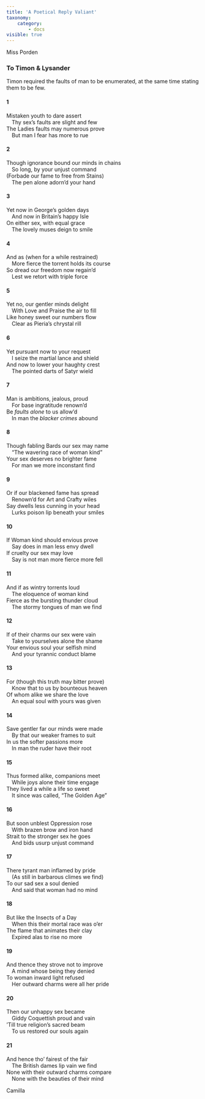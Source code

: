 ```yaml
---
title: 'A Poetical Reply Valiant'
taxonomy:
    category:
        - docs
visible: true
---
```


<div class="author">Miss Porden</div>

### To Timon & Lysander  
  
<span class="pencil">Timon required the faults of man to be enumerated, at the same time stating them to be few.</span>  
  
#### 1  
  
Mistaken youth to dare assert  
&emsp;Thy sex’s faults are slight and few  
The Ladies faults may numerous prove  
&emsp;But man I fear has more to rue  
  
#### 2  
  
Though ignorance bound our minds in chains  
&emsp;So long, by your unjust command  
(Forbade our fame to free from Stains)  
&emsp;The pen alone adorn’d your hand  
  
#### 3  
  
Yet now in George’s golden days  
&emsp;And now in Britain’s happy Isle  
On either sex, with equal grace  
&emsp;The lovely muses deign to smile  
  
#### 4  
  
And as (when for a while restrained)  
&emsp;More fierce the torrent holds its course  
So dread our freedom now regain’d  
&emsp;Lest we retort with triple force  

#### 5  
  
Yet no, our gentler minds delight  
&emsp;With Love and Praise the air to fill  
Like honey sweet our numbers flow  
&emsp;Clear as Pieria’s chrystal rill  
  
#### 6  
  
Yet pursuant now to your request  
&emsp;I seize the martial lance and shield  
And now to lower your haughty crest  
&emsp;The pointed darts of Satyr wield  
  
#### 7  
  
Man is ambitions, jealous, proud  
&emsp;For base ingratitude renown’d  
Be *faults alone* to us allow’d  
&emsp;In man the *blacker crimes* abound  
  
#### 8  
  
Though fabling Bards our sex may name  
&emsp;“The wavering race of woman kind”  
Your sex deserves no brighter fame  
&emsp;For man we more inconstant find  
  
#### 9  
  
Or if our blackened fame has spread  
&emsp;Renown’d for Art and Crafty wiles  
Say dwells less cunning in your head  
&emsp;Lurks poison lip beneath your smiles  
  
#### 10  
  
If Woman kind should envious prove  
&emsp;Say does in man less envy dwell  
If cruelty our sex may love  
&emsp;Say is not man more fierce more fell  
  
#### 11  
  
And if as wintry torrents loud  
&emsp;The eloquence of woman kind  
Fierce as the bursting thunder cloud  
&emsp;The stormy tongues of man we find  
  
#### 12  
  
If of their charms our sex were vain  
&emsp;Take to yourselves alone the shame  
Your envious soul your selfish mind  
&emsp;And your tyrannic conduct blame  
  
#### 13  
  
For (though this truth may bitter prove)  
&emsp;Know that to us by bounteous heaven  
Of whom alike we share the love  
&emsp;An equal soul with yours was given  
  
#### 14  
  
Save gentler far our minds were made  
&emsp;By that our weaker frames to suit  
In us the softer passions more  
&emsp;In man the ruder have their root  
  
#### 15  
  
Thus formed alike, companions meet  
&emsp;While joys alone their time engage  
They lived a while a life so sweet  
&emsp;It since was called, “The Golden Age”  
  
#### 16  
  
But soon unblest Oppression rose  
&emsp;With brazen brow and iron hand  
Strait to the stronger sex he goes  
&emsp;And bids usurp unjust command  
  
#### 17  
  
There tyrant man inflamed by pride  
&emsp;(As still in barbarous climes we find)  
To our sad sex a soul denied  
&emsp;And said that woman had no mind  
  
#### 18  
  
But like the Insects of a Day  
&emsp;When this their mortal race was o’er  
The flame that animates their clay  
&emsp;Expired alas to rise no more  
  
#### 19  
  
And thence they strove not to improve  
&emsp;A mind whose being they denied  
To woman inward light refused  
&emsp;Her outward charms were all her pride  
  
#### 20  
  
Then our unhappy sex became  
&emsp;Giddy Coquettish proud and vain  
’Till true religion’s sacred beam  
&emsp;To us restored our souls again  
  
#### 21  
  
And hence tho’ fairest of the fair  
&emsp;The British dames lip vain we find  
None with their outward charms compare  
&emsp;None with the beauties of their mind  
  
Camilla